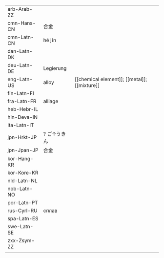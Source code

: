 | | | |
|-|-|-|
| arb-Arab-ZZ |  |  |
| cmn-Hans-CN | 合金 |  |
| cmn-Latn-CN | hé jīn |  |
| dan-Latn-DK |  |  |
| deu-Latn-DE | Legierung |  |
| eng-Latn-US | alloy | [[chemical element]]; [[metal]]; [[mixture]] |
| fin-Latn-FI |  |  |
| fra-Latn-FR | alliage |  |
| heb-Hebr-IL |  |  |
| hin-Deva-IN |  |  |
| ita-Latn-IT |  |  |
| jpn-Hrkt-JP | ? ご↑うきん |  |
| jpn-Jpan-JP | 合金 |  |
| kor-Hang-KR |  |  |
| kor-Kore-KR |  |  |
| nld-Latn-NL |  |  |
| nob-Latn-NO |  |  |
| por-Latn-PT |  |  |
| rus-Cyrl-RU | сплав |  |
| spa-Latn-ES |  |  |
| swe-Latn-SE |  |  |
| zxx-Zsym-ZZ |  |  |
|  |  |  |
